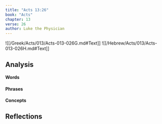 ```yaml
---
title: "Acts 13:26"
book: "Acts"
chapter: 13
verse: 26
author: Luke the Physician
---
```

![[/Greek/Acts/013/Acts-013-026G.md#Text]]
![[/Hebrew/Acts/013/Acts-013-026H.md#Text]]

## Analysis

#### Words

#### Phrases

#### Concepts

## Reflections
